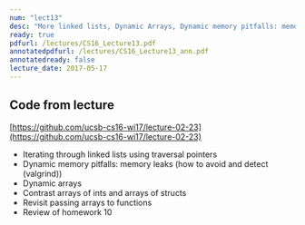 ```yaml
---
num: "lect13"
desc: "More linked lists, Dynamic Arrays, Dynamic memory pitfalls: memory leaks, dangling pointers, segfaults"
ready: true
pdfurl: /lectures/CS16_Lecture13.pdf
annotatedpdfurl: /lectures/CS16_Lecture13_ann.pdf
annotatedready: false
lecture_date: 2017-05-17 
---
```


## Code from lecture
[https://github.com/ucsb-cs16-wi17/lecture-02-23](https://github.com/ucsb-cs16-wi17/lecture-02-23)

* Iterating through linked lists using traversal pointers
* Dynamic memory pitfalls: memory leaks (how to avoid and detect (valgrind))
* Dynamic arrays
* Contrast arrays of ints and arrays of structs
* Revisit passing arrays to functions
* Review of homework 10
